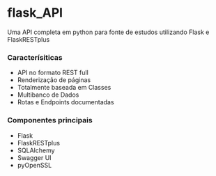 # flask_API
Uma API completa em python para fonte de estudos utilizando Flask e FlaskRESTplus

### Caracterísiticas

* API no formato REST full
* Renderização de páginas
* Totalmente baseada em Classes
* Multibanco de Dados
* Rotas e Endpoints documentadas

### Componentes principais

* Flask
* FlaskRESTplus
* SQLAlchemy
* Swagger UI
* pyOpenSSL